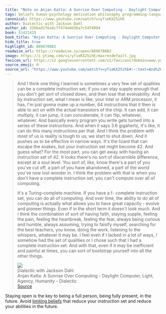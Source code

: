 ```yaml
---
title: "Note on Anjan Katta: A Sunrise Over Computing - Daylight Computer, Light, Agency, Humanity - Dialectic via Dialectic with Jackson Dahl"
tags: beliefs human-psychology motivation philosophy programming-languages
canonical: https://www.youtube.com/watch?v=yfieKX25ihE
author: Dialectic with Jackson Dahl
author_id: 326bed1fea4cff474e0d36a7c54f4994
book: 51421415
book_title: "Anjan Katta: A Sunrise Over Computing - Daylight Computer, Light, Agency, Humanity - Dialectic"
hide_title: true
highlight_id: 889670082
readwise_url: https://readwise.io/open/889670082
image: https://i.ytimg.com/vi/yfieKX25ihE/maxresdefault.jpg
favicon_url: https://s2.googleusercontent.com/s2/favicons?domain=www.youtube.com
source_emoji: 🌐
source_url: "https://www.youtube.com/watch?v=yfieKX25ihE#:~:text=And%20I%20think,the%20other%20things."
---
```


> And I think one thing I learned is sometimes a very few set of qualities can be a complete instruction set; if you can stay supple enough that you don't get sort of closed down, and then lose that evolvability. And by instruction set, what I mean is like, your Intel or ARM processor, it has, I'm just gonna make up a number, 64 instructions that it then is able to act on with the actual transistors of the chip. It can add, it can multiply, it can jump, it can concatenate, it can flip, whatever, whatever. And basically every program you write gets turned into a series of these instructions. And when it says 3.6 gigahertz, it's like, it can do this many instructions per that. And I think the problem with most of us is reality is tough to us; we start to shut down. And it pushes us to be effective in narrow ways. It's the lizard that can escape the snakes, but your instruction set might become 42. And guess what? For the most part, you can get away with having an instruction set of 42. It looks there's no sort of discernible difference, except at a soul level. You sort of, like, know there's a part of you you've cut off, a part of you have abandoned, a part of the world you've now lost wonder in. I think the problem with that is when you don't have a complete instruction set, you can't compute over all of computing.
> 
> It's a Turing-complete machine. If you have a f- complete instruction set, you can do all of computing. And over time, the ability to do all of computing is actually what allows you to have great capacity - evolve and pioneer things. Even if in the short term it doesn't look much. And I think the combination of sort of having faith, staying supple, feeling the pain, feeling the heartbreak, feeling the fear, always being curious and humble, always assuming, trying to falsify myself, searching for the best teachers, you know, doing the work, listening to the whispers, whatever it may be. I feel even if I lacked in a lot of ways, I somehow had the set of qualities or I chose such that I had a complete instruction set. And with that, even if it may be inefficient and painful at times, you can sort of bootstrap yourself into all the other things.
> <div class="quoteback-footer"><div class="quoteback-avatar"><img class="mini-favicon" src="https://s2.googleusercontent.com/s2/favicons?domain=www.youtube.com"></div><div class="quoteback-metadata"><div class="metadata-inner"><span style="display:none">FROM:</span><div aria-label="Dialectic with Jackson Dahl" class="quoteback-author"> Dialectic with Jackson Dahl</div><div aria-label="Anjan Katta: A Sunrise Over Computing - Daylight Computer, Light, Agency, Humanity - Dialectic" class="quoteback-title"> Anjan Katta: A Sunrise Over Computing - Daylight Computer, Light, Agency, Humanity - Dialectic</div></div></div><div class="quoteback-backlink"><a target="_blank" aria-label="go to the full text of this quotation" rel="noopener" href="https://www.youtube.com/watch?v=yfieKX25ihE#:~:text=And%20I%20think,the%20other%20things." class="quoteback-arrow"> Source</a></div></div>

Staying open is the key to being a full person, being fully present, in the future. Avoid [limiting beliefs](https://www.joshbeckman.org/notes/441598214) that reduce your instruction set and reduce your abilities in the future.